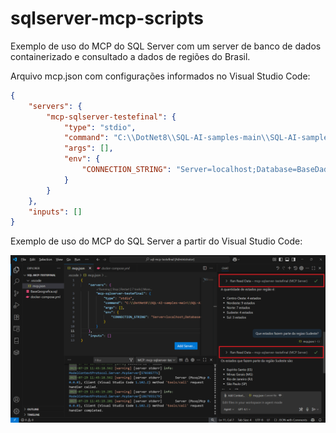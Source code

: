 # sqlserver-mcp-scripts
Exemplo de uso do MCP do SQL Server com um server de banco de dados containerizado e consultado a dados de regiões do Brasil.

Arquivo mcp.json com configurações informados no Visual Studio Code:

```json
{
	"servers": {
		"mcp-sqlserver-testefinal": {
			"type": "stdio",
			"command": "C:\\DotNet8\\SQL-AI-samples-main\\SQL-AI-samples-main\\MssqlMcp\\dotnet\\MssqlMcp\\bin\\Debug\\net8.0\\MssqlMcp.exe",
			"args": [],
			"env": {
				"CONNECTION_STRING": "Server=localhost;Database=BaseDadosGeograficos;User Id=sa;Password=SqlServer2025!;TrustServerCertificate=True;"
			}
		}
	},
	"inputs": []
}
```

Exemplo de uso do MCP do SQL Server a partir do Visual Studio Code:

![MCP do SQL no VS Code](img/vscode-01.png)